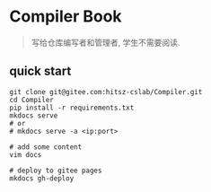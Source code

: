 # Compiler Book

> 写给仓库编写者和管理者, 学生不需要阅读. 

## quick start

```shell
git clone git@gitee.com:hitsz-cslab/Compiler.git
cd Compiler
pip install -r requirements.txt
mkdocs serve
# or 
# mkdocs serve -a <ip:port>

# add some content
vim docs 

# deploy to gitee pages
mkdocs gh-deploy
```


